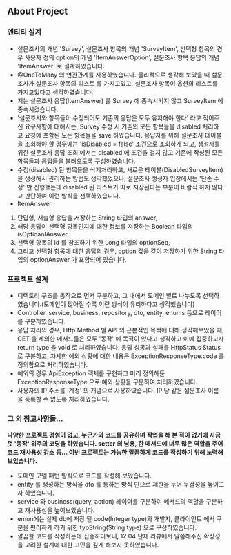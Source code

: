 ## About Project

### 엔티티 설계
- 설문조사의 개념 'Survey', 설문조사 항목의 개념 'SurveyItem', 선택형 항목의 경우 사용자 정의 option의 개념 'ItemAnswerOption', 설문조사 항목 응답의 개념 'ItemAnswer' 로 설계하였습니다.
- @OneToMany 의 연관관계를 사용하였습니다. 물리적으로 생각해 보았을 때 설문조사가 설문조사 항목의 리스트 를 가지고있고, 설문조사 항목이 옵션의 리스트를 가지고있다고 생각하였습니다.
- 저는 설문조사 응답(ItemAnswer) 를 Survey 에 종속시키지 않고 SurveyItem 에 종속시켰습니다.
- '설문조사와 항목들이 수정되어도 기존의 응답은 모두 유지해야 한다' 라고 적어주신 요구사항에 대해서는, Survey 수정 시 기존의 모든 항목들을 disabled 처리하고 요청에 포함된 모든 항목들을 save 하였습니다.
응답자를 위해 설문조사 테이블을 조회해야 할 경우에는 'isDisabled = false' 조건으로 조회하게 되고, 생성자를 위한 설문조사 응답 조회 에서는 disabled 에 조건을 걸지 않고 기존에 작성된 모든 항목들과 응답들을 불러오도록 구성하였습니다.
- 수정(disabled) 된 항목들을 삭제처리하고, 새로운 테이블(DisabledSurveyItem) 을 생성해서 관리하는 방법도 생각했었으나, 설문조사 생성자 입장에서는 '단순 수정' 만 진행했는데 disabled 된 리스트가 따로 저장된다는 부분이 바람직 하지 않다고
판단하여 이런 방식을 선택하였습니다.
- ItemAnswer
1. 단답형, 서술형 응답을 저장하는 String 타입의 answer,
2. 해당 응답이 선택형 항목인지에 대한 정보를 저장하는 Boolean 타입의 isOptioanlAnswer,
3. 선택형 항목의 id 를 참조하기 위한 Long 타입의 optionSeq,
4. 그리고 선택형 항목에 대한 응답의 경우, option 값을 같이 저장하기 위한 String 타입의 optionAnswer
가 포함되어 있습니다.

### 프로젝트 설계
- 디렉토리 구조를 동작으로 먼저 구분하고, 그 내에서 도메인 별로 나누도록 선택하였습니다.(도메인이 많아질 수록 이런 방식이 유리하다고 생각했습니다)
- Controller, service, business, repository, dto, entity, enums 등으로 레이어를 구분하였습니다.
- 응답 처리의 경우, Http Method 별 API 의 근본적인 목적에 대해 생각해보았을 때, GET 을 제외한 메서드들은 모두 '동작' 에 목적이 있다고 생각하고 이에 집중하고자
return type 을 void 로 처리하였습니다. 응답 성공과 실패를 HttpStatus Status 로 구분하고, 자세한 예외 상황에 대한 내용은 ExceptionResponseType.code 를 정의함으로 처리하였습니다.
- 예외의 경우 ApiException 객체를 구현하고 미리 정의해둔 ExceptionResponseType 으로 예외 상황을 구분하여 처리하였습니다.
- 사용자의 IP 주소를 '계정' 의 개념으로 사용하였습니다. IP 당 같은 설문조사 이름을 등록할 수 없도록 처리하였습니다.

### 그 외 참고사항들...
<b>다양한 프로젝트 경험이 없고, 누군가와 코드를 공유하며 작업을 해 본 적이 없기에 지금껏 '동작' 위주의 코딩을 하였습니다. setter 의 남용, 한 메서드에 너무 많은 역할을 주어 코드 재사용성 감소 등...
이번 프로젝트는 가능한 깔끔하게 코드를 작성하기 위해 노력해보았습니다.</b>

- 도메인 모델 패턴 방식으로 코드를 작성해 보았습니다.
- entity 를 생성하는 방식을 dto 를 통하는 방식 만으로 제한을 두어 무결성을 높이고자 하였습니다.
- service 와 business(query, action) 레이어를 구분하여 메서드의 역할을 구분하고 재사용성을 높여보았습니다.
- emun에는 실제 db에 저장 될 code(Integer type)와 개발자, 클라이언트 에서 구분을 편리하게 하기 위한 typString(String type) 으로 구성하였습니다.
- 깔끔한 코드를 작성하는데 집중하다보니, 12.04 단체 리뷰에서 말씀해주신 확장성을 고려한 설계에 대한 고민을 깊게 해보지 못하였습니다.
